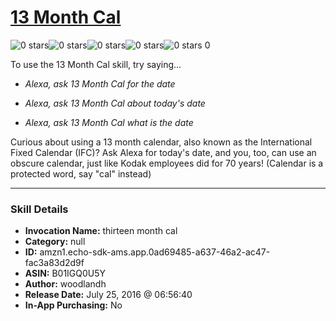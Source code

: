 # [13 Month Cal](http://alexa.amazon.com/#skills/amzn1.echo-sdk-ams.app.0ad69485-a637-46a2-ac47-fac3a83d2d9f)
![0 stars](../../images/ic_star_border_black_18dp_1x.png)![0 stars](../../images/ic_star_border_black_18dp_1x.png)![0 stars](../../images/ic_star_border_black_18dp_1x.png)![0 stars](../../images/ic_star_border_black_18dp_1x.png)![0 stars](../../images/ic_star_border_black_18dp_1x.png) 0

To use the 13 Month Cal skill, try saying...

* *Alexa, ask 13 Month Cal for the date*

* *Alexa, ask 13 Month Cal about today's date*

* *Alexa, ask 13 Month Cal what is the date*

Curious about using a 13 month calendar, also known as the International Fixed Calendar (IFC)? Ask Alexa for today's date, and you, too, can use an obscure calendar, just like Kodak employees did for 70 years! (Calendar is a protected word, say "cal" instead)

***

### Skill Details

* **Invocation Name:** thirteen month cal
* **Category:** null
* **ID:** amzn1.echo-sdk-ams.app.0ad69485-a637-46a2-ac47-fac3a83d2d9f
* **ASIN:** B01IGQ0U5Y
* **Author:** woodlandh
* **Release Date:** July 25, 2016 @ 06:56:40
* **In-App Purchasing:** No
